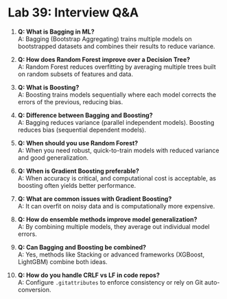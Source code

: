 # Lab 39: Interview Q&A

1. **Q: What is Bagging in ML?**  
   A: Bagging (Bootstrap Aggregating) trains multiple models on bootstrapped datasets and combines their results to reduce variance.

2. **Q: How does Random Forest improve over a Decision Tree?**  
   A: Random Forest reduces overfitting by averaging multiple trees built on random subsets of features and data.

3. **Q: What is Boosting?**  
   A: Boosting trains models sequentially where each model corrects the errors of the previous, reducing bias.

4. **Q: Difference between Bagging and Boosting?**  
   A: Bagging reduces variance (parallel independent models). Boosting reduces bias (sequential dependent models).

5. **Q: When should you use Random Forest?**  
   A: When you need robust, quick-to-train models with reduced variance and good generalization.

6. **Q: When is Gradient Boosting preferable?**  
   A: When accuracy is critical, and computational cost is acceptable, as boosting often yields better performance.

7. **Q: What are common issues with Gradient Boosting?**  
   A: It can overfit on noisy data and is computationally more expensive.

8. **Q: How do ensemble methods improve model generalization?**  
   A: By combining multiple models, they average out individual model errors.

9. **Q: Can Bagging and Boosting be combined?**  
   A: Yes, methods like Stacking or advanced frameworks (XGBoost, LightGBM) combine both ideas.

10. **Q: How do you handle CRLF vs LF in code repos?**  
    A: Configure `.gitattributes` to enforce consistency or rely on Git auto-conversion.
